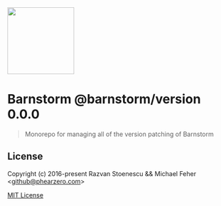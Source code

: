 <img src="https://barnstorm.online/statics/logo.png" data-canonical-src="https://barnstorm.online/statics/logo.png" width="150" height="150"/>

# Barnstorm @barnstorm/version 0.0.0
> Monorepo for managing all of the version patching of Barnstorm



## License

Copyright (c) 2016-present Razvan Stoenescu && Michael Feher &lt;github@phearzero.com&gt;

[MIT License](http://en.wikipedia.org/wiki/MIT_License)
